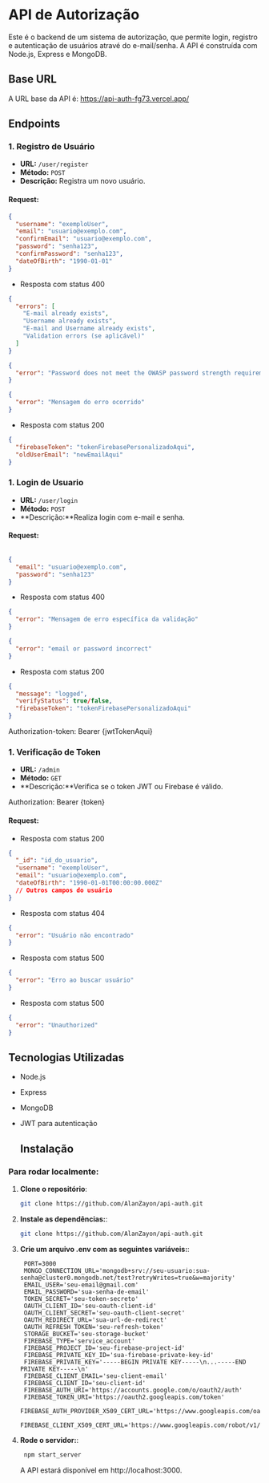 # API de Autorização

Este é o backend de um sistema de autorização, que permite login, registro e autenticação de usuários atravé do e-mail/senha. A API é construída com Node.js, Express e MongoDB.

## Base URL
A URL base da API é: https://api-auth-fg73.vercel.app/


## Endpoints

### 1. Registro de Usuário

- **URL:** `/user/register`
- **Método:** `POST`
- **Descrição:** Registra um novo usuário.
  
#### Request:
```json
{
  "username": "exemploUser",
  "email": "usuario@exemplo.com",
  "confirmEmail": "usuario@exemplo.com",
  "password": "senha123",
  "confirmPassword": "senha123",
  "dateOfBirth": "1990-01-01"
}
```
- Resposta com status 400
```json
{
  "errors": [
    "E-mail already exists",
    "Username already exists",
    "E-mail and Username already exists",
    "Validation errors (se aplicável)"
  ]
}

{
  "error": "Password does not meet the OWASP password strength requirements. Reasons: [lista dos motivos]"
}

{
  "error": "Mensagem do erro ocorrido"
}
```
- Resposta com status 200
```json
{
  "firebaseToken": "tokenFirebasePersonalizadoAqui",
  "oldUserEmail": "newEmailAqui"
}
```

### 1. Login de Usuario

- **URL:** `/user/login`
- **Método:** `POST`
- **Descrição:**Realiza login com e-mail e senha.

#### Request:
```json

{
  "email": "usuario@exemplo.com",
  "password": "senha123"
}
```

- Resposta com status 400
```json
{
  "error": "Mensagem de erro específica da validação"
}

{
  "error": "email or password incorrect"
}
```
- Resposta com status 200
```json
{
  "message": "logged",
  "verifyStatus": true/false, 
  "firebaseToken": "tokenFirebasePersonalizadoAqui"
}
```
Authorization-token: Bearer {jwtTokenAqui}

### 1. Verificação de Token

- **URL:** `/admin`
- **Método:** `GET`
- **Descrição:**Verifica se o token JWT ou Firebase é válido.

Authorization: Bearer {token}

#### Request:
- Resposta com status 200
```json
{
  "_id": "id_do_usuario",
  "username": "exemploUser",
  "email": "usuario@exemplo.com",
  "dateOfBirth": "1990-01-01T00:00:00.000Z"
  // Outros campos do usuário
}
```
- Resposta com status 404

```json
{
  "error": "Usuário não encontrado"
}
```
- Resposta com status 500

```json
{
  "error": "Erro ao buscar usuário"
}
```

- Resposta com status 500

```json
{
  "error": "Unauthorized"
}
```

## Tecnologias Utilizadas
- Node.js
- Express
- MongoDB
- JWT para autenticação

  ## Instalação

### Para rodar localmente:

1. **Clone o repositório**:

   ```bash
   git clone https://github.com/AlanZayon/api-auth.git
   ```

2. **Instale as dependências:**:
   ```bash
   git clone https://github.com/AlanZayon/api-auth.git
   ```
   
3. **Crie um arquivo .env com as seguintes variáveis:**:
   ```env
    PORT=3000
    MONGO_CONNECTION_URL='mongodb+srv://seu-usuario:sua-senha@cluster0.mongodb.net/test?retryWrites=true&w=majority'
    EMAIL_USER='seu-email@gmail.com'
    EMAIL_PASSWORD='sua-senha-de-email'
    TOKEN_SECRET='seu-token-secreto'
    OAUTH_CLIENT_ID='seu-oauth-client-id'
    OAUTH_CLIENT_SECRET='seu-oauth-client-secret'
    OAUTH_REDIRECT_URL='sua-url-de-redirect'
    OAUTH_REFRESH_TOKEN='seu-refresh-token'
    STORAGE_BUCKET='seu-storage-bucket'
    FIREBASE_TYPE='service_account'
    FIREBASE_PROJECT_ID='seu-firebase-project-id'
    FIREBASE_PRIVATE_KEY_ID='sua-firebase-private-key-id'
    FIREBASE_PRIVATE_KEY='-----BEGIN PRIVATE KEY-----\n...-----END PRIVATE KEY-----\n'
    FIREBASE_CLIENT_EMAIL='seu-client-email'
    FIREBASE_CLIENT_ID='seu-client-id'
    FIREBASE_AUTH_URI='https://accounts.google.com/o/oauth2/auth'
    FIREBASE_TOKEN_URI='https://oauth2.googleapis.com/token'
    FIREBASE_AUTH_PROVIDER_X509_CERT_URL='https://www.googleapis.com/oauth2/v1/certs'
    FIREBASE_CLIENT_X509_CERT_URL='https://www.googleapis.com/robot/v1/metadata/x509/...'
   ```
   
4. **Rode o servidor:**:
   ```bash
    npm start_server
   ```
   A API estará disponível em http://localhost:3000.
